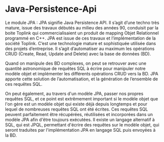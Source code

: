 # Java-Persistence-Api
Le module JPA :
JPA signifie Java Persistence API. Il s’agit d’une techno très mature, issue des travaux débutés au milieu des années 90, conduisit par la boite Toplink qui commercialisaient un produit de mapping Objet Relationnel programmé en C++.
JPA est issue de ces travaux et l’implémentation de la société Toplink. C’est une technologie mature et sophistiquée utilisée dans des projets d’entreprise. Il s’agit d’automatiser au maximum les opérations CRUD (Create, Read, Update and Delete) avec la base de données (BD). 

Quand on manipule des BD complexes, on peut se retrouver avec une quantité astronomique de requêtes SQL à écrire pour manipuler notre modèle objet et implémenter les différents opérations CRUD vers la BD. 
JPA apporte cette solution de l’automatisation, et la génération de l’ensemble de ces requêtes SQL.

On peut également, au travers d'un modèle JPA, passer nos propres requêtes SQL, et ce point est
extrêmement important si le modèle objet que l'on gère est un modèle objet qui existe déjà depuis
longtemps et pour lequel de nombreuses requêtes SQL ont été écrites. Ces requêtes SQL peuvent
parfaitement être récupérées, réutilisées et incorporées dans un modèle JPA afin d'être toujours
exécutées.
Il existe un langage alternatif à SQL, qui est JPQL, permettant d'écrire des requêtes sur le modèle objet,
qui seront traduites par l'implémentation JPA en langage SQL puis envoyées à la BD.